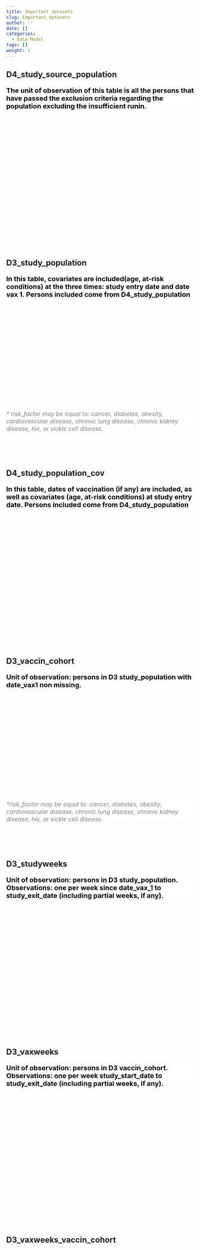 ```yaml
---
title: Important datasets
slug: Important_datasets
author: ''
date: []
categories:
  - Data Model
tags: []
weight: 1
---
```


<script src="{{< blogdown/postref >}}index.en_files/core-js/shim.min.js"></script>
<script src="{{< blogdown/postref >}}index.en_files/react/react.min.js"></script>
<script src="{{< blogdown/postref >}}index.en_files/react/react-dom.min.js"></script>
<script src="{{< blogdown/postref >}}index.en_files/reactwidget/react-tools.js"></script>
<script src="{{< blogdown/postref >}}index.en_files/htmlwidgets/htmlwidgets.js"></script>
<script src="{{< blogdown/postref >}}index.en_files/reactable-binding/reactable.js"></script>
## D4_study_source_population
<div align="center">
<h2 style="color:#000;background:#FFFFFF;text-align:left;font-size:18px;font-style:normal;font-weight:bold;text-decoration:;letter-spacing:px;word-spacing:px;text-transform:;text-shadow:;margin-top:20px;margin-right:0px;margin-bottom:0px;margin-left:0px">The unit of observation of this table is all the persons that have passed the exclusion criteria regarding the population excluding the insufficient runin.</h2>
<div id="htmlwidget-1" class="reactable html-widget" style="width:auto;height:300px;"></div>
<script type="application/json" data-for="htmlwidget-1">{"x":{"tag":{"name":"Reactable","attribs":{"data":{"Name":["person_id","sex","date_of_birth","date_of_death","study_entry_date","start_follow_up (start_lookback)","study_exit_date"],"Description":["unique person identifier","sex at instance creation","date of birth","date of death","date at which subject enters the study, maximum(01-01-2020, date_of_birth, op_start_date) periods, and inclusion criteria (for all 01-01-2020)","study_entry_date – 365 days","minimum between exit_spell_category ( overlapping spell), date of death, end of study period, and recommended end date or date_creation (both in cdm_source)"],"format":["character","character","date","date","date","date","date"],"vocabulary":["from cdm persons","from cdm persons","yyyymmdd","yyyymmdd","yyyymmdd","yyyymmdd","yyyymmdd"],"comments":[null,null,null,null,null,null,null]},"columns":[{"accessor":"Name","name":"Name","type":"character"},{"accessor":"Description","name":"Description","type":"character"},{"accessor":"format","name":"format","type":"character"},{"accessor":"vocabulary","name":"vocabulary","type":"character"},{"accessor":"comments","name":"comments","type":"logical"}],"sortable":false,"searchable":true,"defaultPageSize":7,"paginationType":"numbers","showPageInfo":true,"minRows":1,"highlight":true,"bordered":true,"striped":true,"style":{"maxWidth":650},"height":"300px","dataKey":"8936026cdf0e10e81990c8d760b6d255","key":"8936026cdf0e10e81990c8d760b6d255"},"children":[]},"class":"reactR_markup"},"evals":[],"jsHooks":[]}</script>
<br/>
<br/>
<br/>
<br/>
</div>

## D3_study_population
<div align="center">
<h2 style="color:#000;background:#FFFFFF;text-align:left;font-size:18px;font-style:normal;font-weight:bold;text-decoration:;letter-spacing:px;word-spacing:px;text-transform:;text-shadow:;margin-top:20px;margin-right:0px;margin-bottom:0px;margin-left:0px">In this table, covariates are included(age, at-risk conditions) at the three times: study entry date and date vax 1. Persons included come from D4_study_population</h2>
<div id="htmlwidget-2" class="reactable html-widget" style="width:auto;height:300px;"></div>
<p style="color:grey;background:#FFFFFF;text-align:left;font-size:16px;font-style:italic;font-weight:normal;text-decoration:;letter-spacing:px;word-spacing:px;text-transform:;text-shadow:;margin-top:0px;margin-right:0px;margin-bottom:0px;margin-left:0px">* risk_factor may be equal to: cancer, diabetes, obesity, cardiovascular disease, chronic lung disease, chronic kidney disease, hiv, or sickle cell disease.</p>
<script type="application/json" data-for="htmlwidget-2">{"x":{"tag":{"name":"Reactable","attribs":{"data":{"Name":["person_id","sex","date_of_birth","start_lookback","study_entry_date","study_exit_date","date_vax1","date_vax2","age_at_study_entry","ageband_at_study_entry","age_at_1_jan_2021","ageband_1_jan_2021","risk_factor_at_study_entry*","immunosuppressants_at_study_entry","at_risk_at_study_entry","age_at_date_vax_1","ageband_at_date_vax_1","risk_factor at date_vax_1","immunosuppressants_at_ date_vax_1","at_risk_at_ date_vax_1","type_vax_1","type_vax_2","study_entry_date_vax1","study_exit_date_vax1","study_entry_date_vax2","study_exit_date_vax2","fup_days","fup_no_vax","fup_vax1","fup_vax2"],"Description":["unique person identifier","sex at instance creation","date of birth","Date of start of observation period","as in D4_study_source_population","as in D4_study_source_population","date of first COVAI-19 vaccination, if any","date of second COVID-19 vaccination, if any","age at study_entry_date","ageband at study_entry_date","age at 1st January 2021","ageband at 1st January 2021","whether the person had risk_factor at at study_entry_date","whether the person had used immunosuppressants at study_entry_date","Any of the covariate diagnoses or proxy drugs","age at date_vax_1","ageband at date_vax_1","whether the person had risk_factor at at study_entry_date","whether the person had used immunosuppressants at study_entry_date","Any of the covariate diagnoses or proxy drugs","brand of vaccine 1, if any","brand of vaccine 2, if any","study entry date in the cohort vax 1","study exit date in the cohort vax 1","study entry date in the cohort vax 2","study exit date in the cohort vax 2","Total days in follow- up","days in follow-up in the non-vaccinated cohort","days in follow-up in the cohort of vaccinated with 1 dose","days in follow-up in the cohort of vaccinated with 2 doses"],"format":[null,"character","date","date","date","date","date","date","integer","character","integer","character","binary","binary","binary","integer","integer","binary","binary","binary","string","string","date","date","date","date",null,"int","int","int"],"vocabulary":["from cdm persons","from cdm persons","yyyymmdd","yyyymmdd","yyyymmdd","yyyymmdd",null,null,null,"0-4, 5-11, 12-17, 18-24, 25-29, 30-39, 40-49, 50-59, 60-69, 70-79, 80+",null,"0-4, 5-11, 12-17, 18-24, 25-29, 30-39, 40-49, 50-59, 60-69, 70-79, 80+","0=no 1=yes","0=no 1=yes","0=no 1=yes",null,null,"0=no 1=yes","0=no 1=yes","0=no 1=yes","Pfizer Moderna AstraZeneca Janssen UNK","Pfizer Moderna AstraZeneca Janssen UNK",null,null,null,null,null,null,null,null],"comments":[null,null,null,"Should be 1/1/2019 unless born later (includes the period for covariate assessment",null,null,"if the person has not been vaccinated at study_exit_date, this variable is missing","if the person has not received a second dose at study_exit_date, this variable is missing",null,null,null,null,"the variables risk factor_at_study_entry are descrived in section 5","the variable immunosuppressant at_study_entry is descrived in section 5",null,null,null,"the variables risk factor_at_study_entry are descrived in section 5","the variable immunosuppressant at_study_entry is descrived in section 5",null,null,"type_vax_2 should never be Janssen","if date_vax1 missing: NA; otherwise, date_vax1","if date_vax1 missing: NA; otherwise, if date_vax2 missing: study_exit_date, otherwise: date_vax2-1","if date_vax2 missing: NA; otherwise, date_vax2","if date_vax2 missing: NA; otherwise, study_exit_date,","Study_exit_date –study_entry_date","days since study_entry_date to study_exit_date, otherwise","if date_vax1 missing: NA; otherwise, days since date_vax1 to date_vax2, if date_vax2 is non missing; days since date_vax1 to study_exit_date, otherwise","if date_vax2 missing: NA; otherwise, days since date_vax2 to study_exit_date"]},"columns":[{"accessor":"Name","name":"Name","type":"character"},{"accessor":"Description","name":"Description","type":"character"},{"accessor":"format","name":"format","type":"character"},{"accessor":"vocabulary","name":"vocabulary","type":"character"},{"accessor":"comments","name":"comments","type":"character"}],"sortable":false,"searchable":true,"defaultPageSize":30,"paginationType":"numbers","showPageInfo":true,"minRows":1,"highlight":true,"bordered":true,"striped":true,"style":{"maxWidth":650},"height":"300px","dataKey":"29e9cb1b2c7ad6c86cd73ad792fba640","key":"29e9cb1b2c7ad6c86cd73ad792fba640"},"children":[]},"class":"reactR_markup"},"evals":[],"jsHooks":[]}</script>
<br/>
<br/>
<br/>
<br/>
</div>

## D4_study_population_cov
<div align="center">
<h2 style="color:#000;background:#FFFFFF;text-align:left;font-size:18px;font-style:normal;font-weight:bold;text-decoration:;letter-spacing:px;word-spacing:px;text-transform:;text-shadow:;margin-top:20px;margin-right:0px;margin-bottom:0px;margin-left:0px">In this table, dates of vaccination (if any) are included, as well as covariates (age, at-risk conditions) at study entry date. Persons included come from D4_study_population</h2>
<div id="htmlwidget-3" class="reactable html-widget" style="width:auto;height:300px;"></div>
<script type="application/json" data-for="htmlwidget-3">{"x":{"tag":{"name":"Reactable","attribs":{"data":{"Name":["person_id","sex","date_of_death","start_follow_up (start_lookback)","age_at_study_entry","year_at_study_entry","age_strata_at_study_entry","riskfactor_at_study_entry"],"Description":["unique person identifier","sex at instance creation","date of death","study_entry_date – 365 days",null,null,null,null],"format":["character","character","date","date","integer","integer","character","integer"],"vocabulary":["from cdm persons","from cdm persons","yyyymmdd","yyyymmdd",null,null,"0-4, 5-11, 12-17, 18-24, 25-29, 30-39, 40-49, 50-59, 60-69, 70-79, 80+","0, 1"],"comments":[null,null,null,null,null,null,null,"riskfactors = \"COVCANCER\": cancer, \"COVCOPD\": Chronic obstructive pulmonary disease, \"COVHIV\": HIV, \"COVCKD\": chronic kidney disease, \"COVDIAB\": diabetes, \"COVOBES\": severe obesity, \"COVSICKLE\": Sickle disease"]},"columns":[{"accessor":"Name","name":"Name","type":"character"},{"accessor":"Description","name":"Description","type":"character"},{"accessor":"format","name":"format","type":"character"},{"accessor":"vocabulary","name":"vocabulary","type":"character"},{"accessor":"comments","name":"comments","type":"character"}],"sortable":false,"searchable":true,"defaultPageSize":8,"paginationType":"numbers","showPageInfo":true,"minRows":1,"highlight":true,"bordered":true,"striped":true,"style":{"maxWidth":650},"height":"300px","dataKey":"65c7ce5a4bafc2aa9bb41539b5be6a2b","key":"65c7ce5a4bafc2aa9bb41539b5be6a2b"},"children":[]},"class":"reactR_markup"},"evals":[],"jsHooks":[]}</script>
<br/>
<br/>
<br/>
<br/>
</div>

## D3_vaccin_cohort
<div align="center">
<h2 style="color:#000;background:#FFFFFF;text-align:left;font-size:18px;font-style:normal;font-weight:bold;text-decoration:;letter-spacing:px;word-spacing:px;text-transform:;text-shadow:;margin-top:20px;margin-right:0px;margin-bottom:0px;margin-left:0px">Unit of observation: persons in D3 study_population with date_vax1 non missing.</h2>
<div id="htmlwidget-4" class="reactable html-widget" style="width:auto;height:300px;"></div>
<p style="color:grey;background:#FFFFFF;text-align:left;font-size:16px;font-style:italic;font-weight:normal;text-decoration:;letter-spacing:px;word-spacing:px;text-transform:;text-shadow:;margin-top:0px;margin-right:0px;margin-bottom:0px;margin-left:0px">*risk_factor may be equal to: cancer, diabetes, obesity, cardiovascular disease, chronic lung disease, chronic kidney disease, hiv, or sickle cell disease.</p>
<script type="application/json" data-for="htmlwidget-4">{"x":{"tag":{"name":"Reactable","attribs":{"data":{"Name":["person_id","sex","date_of_birth","study_entry_date","study_exit_date","date_vax1","date_vax2","age_at_date_vax_1","ageband_at_date_vax_1","risk_factor at date_vax_1","immunosuppressants_at_ date_vax_1","at_risk_at_ date_vax_1","age_at_date_vax_2","type_vax_1","type_vax_2","study_entry_date_vax1","study_exit_date_vax1","study_entry_date_vax2","study_exit_date_vax2","fup_vax1","fup_vax2"],"Description":["unique person identifier","sex at instance creation","date of birth","as in D3_study_population","as in D3_study_population","date of first COVID-19vaccination","date of second COVID-19 vaccination, if any","age at date_vax_1","ageband at date_vax_1","whether the person had risk_factor at at study_entry_date","whether the person had used immunosuppressants at study_entry_date","Any of the covariate diagnoses or proxy drugs","age at date_vax_2","brand of vaccine 1, if any","brand of vaccine 2, if any","study entry date in the cohort vax 1","study exit date in the cohort vax 1","study entry date in the cohort vax 2","study exit date in the cohort vax 2","days in follow-up in the cohort of vaccinated with 1 dose","days in follow-up in the cohort of vaccinated with 2 doses"],"format":[null,"character","date","date","date","date","date","integer","integer","binary","binary","binary","integer","string","string","date","date","date","date","int","int"],"vocabulary":["from cdm persons","from cdm persons","yyyymmdd","yyyymmdd","yyyymmdd",null,null,null,null,"0=no 1=yes","0=no 1=yes","0=no 1=yes",null,"Pfizer Moderna AstraZeneca Janssen UNK","Pfizer Moderna AstraZeneca Janssen UNK",null,null,null,null,null,null],"comments":["as in D3 study_population","as in D3 study_population","as in D3 study_population","as in D3 study_population","as in D3 study_population","as in D3 study_population","as in D3 study_population","as in D3 study_population",null,"as in D3 study_population","as in D3 study_population","as in D3 study_population","as in D3 study_population","as in D3 study_population","as in D3 study_population","as in D3 study_population","as in D3 study_population","as in D3 study_population","as in D3 study_population","as in D3 study_population","as in D3 study_population"]},"columns":[{"accessor":"Name","name":"Name","type":"character"},{"accessor":"Description","name":"Description","type":"character"},{"accessor":"format","name":"format","type":"character"},{"accessor":"vocabulary","name":"vocabulary","type":"character"},{"accessor":"comments","name":"comments","type":"character"}],"sortable":false,"searchable":true,"defaultPageSize":21,"paginationType":"numbers","showPageInfo":true,"minRows":1,"highlight":true,"bordered":true,"striped":true,"style":{"maxWidth":650},"height":"300px","dataKey":"8dba079f46d1813348de5bcd7793fd01","key":"8dba079f46d1813348de5bcd7793fd01"},"children":[]},"class":"reactR_markup"},"evals":[],"jsHooks":[]}</script>
<br/>
<br/>
<br/>
<br/>
</div>

## D3_studyweeks
<div align="center">
<h2 style="color:#000;background:#FFFFFF;text-align:left;font-size:18px;font-style:normal;font-weight:bold;text-decoration:;letter-spacing:px;word-spacing:px;text-transform:;text-shadow:;margin-top:20px;margin-right:0px;margin-bottom:0px;margin-left:0px">Unit of observation: persons in D3 study_population. Observations: one per week since date_vax_1 to study_exit_date (including partial weeks, if any).</h2>
<div id="htmlwidget-5" class="reactable html-widget" style="width:auto;height:300px;"></div>
<script type="application/json" data-for="htmlwidget-5">{"x":{"tag":{"name":"Reactable","attribs":{"data":{"Name":["person_id","sex","ageband_at_study_entry","at_risk_at_study_entry","Dose","study_entry_date","study_exit_date","fup","type_vax"],"Description":["unique person identifier","sex at instance creation","ageband at study_entry_date","Any of the covariate diagnoses or proxy drugs","which dose the person is exposed to in this observation period","as in D3_study_population","as in D3_study_population","Length in weeks of period","brand of vaccine, if any"],"format":[null,"character","character","binary","1 = dose 1, 2 = dose 2, UKN = unknown dose, no_dose = unvaccinated","date","date","integer","string"],"vocabulary":["from cdm persons","from cdm persons","0-4, 5-11, 12-17, 18-24, 25-29, 30-39, 40-49, 50-59, 60-69, 70-79, 80+","0=no 1=yes","0 = the period of observation is included between study_entry_date and study_entry_date_vax1 - 1, 1 = the period of observation is included between study_entry_date_vax1 and study_exit_date_vax1, 2 = the period of observation is included between study_entry_date_vax2 and study_exit_date_vax2",null,null,"<1 =’0-1’ <2 >1=’1-2’ etc","Pfizer Moderna AstraZeneca Janssen UNK"],"comments":[null,null,null,null,null,null,null,null,null]},"columns":[{"accessor":"Name","name":"Name","type":"character"},{"accessor":"Description","name":"Description","type":"character"},{"accessor":"format","name":"format","type":"character"},{"accessor":"vocabulary","name":"vocabulary","type":"character"},{"accessor":"comments","name":"comments","type":"logical"}],"sortable":false,"searchable":true,"defaultPageSize":9,"paginationType":"numbers","showPageInfo":true,"minRows":1,"highlight":true,"bordered":true,"striped":true,"style":{"maxWidth":650},"height":"300px","dataKey":"e24d9a69bc369cb5e7803f6c05d5002b","key":"e24d9a69bc369cb5e7803f6c05d5002b"},"children":[]},"class":"reactR_markup"},"evals":[],"jsHooks":[]}</script>
<br/>
<br/>
<br/>
<br/>
</div>

## D3_vaxweeks
<div align="center">
<h2 style="color:#000;background:#FFFFFF;text-align:left;font-size:18px;font-style:normal;font-weight:bold;text-decoration:;letter-spacing:px;word-spacing:px;text-transform:;text-shadow:;margin-top:20px;margin-right:0px;margin-bottom:0px;margin-left:0px">Unit of observation: persons in D3 vaccin_cohort. Observations: one per week study_start_date to study_exit_date (including partial weeks, if any).</h2>
<div id="htmlwidget-6" class="reactable html-widget" style="width:auto;height:300px;"></div>
<script type="application/json" data-for="htmlwidget-6">{"x":{"tag":{"name":"Reactable","attribs":{"data":{"Name":["person_id","start_date_of_period","end_date_of_period","dose","week","month"],"Description":["unique person identifier","first date of this period of observation","last date of this period of observation, included","which dose the person is exposed to in this observation period","Weeks since vax dose","Calendar Month"],"format":[null,"date","date","integer","integer","integer"],"vocabulary":["from cdm persons",null,null,"1 = the period of observation is included between study_entry_date_vax1 and study_exit_date_vax1 2 = the period of observation is included between study_entry_date_vax2 and study_exit_date_vax2","<1 =’0-1’ <2 >1=’1-2’ etc",null],"comments":[null,null,null,null,null,null]},"columns":[{"accessor":"Name","name":"Name","type":"character"},{"accessor":"Description","name":"Description","type":"character"},{"accessor":"format","name":"format","type":"character"},{"accessor":"vocabulary","name":"vocabulary","type":"character"},{"accessor":"comments","name":"comments","type":"logical"}],"sortable":false,"searchable":true,"defaultPageSize":6,"paginationType":"numbers","showPageInfo":true,"minRows":1,"highlight":true,"bordered":true,"striped":true,"style":{"maxWidth":650},"height":"300px","dataKey":"b880fd99268c18d7826f331e2aceefac","key":"b880fd99268c18d7826f331e2aceefac"},"children":[]},"class":"reactR_markup"},"evals":[],"jsHooks":[]}</script>
<br/>
<br/>
<br/>
<br/>
</div>

## D3_vaxweeks_vaccin_cohort
<div align="center">
<div id="htmlwidget-7" class="reactable html-widget" style="width:auto;height:300px;"></div>
<script type="application/json" data-for="htmlwidget-7">{"x":{"tag":{"name":"Reactable","attribs":{"data":{"Name":["person_id","sex","ageband_at_study_entry","study_entry_date","at_risk_at_study_entry","study_exit_date"],"Description":[null,null,null,null,null,null],"format":[null,null,null,null,null,null],"vocabulary":[null,null,null,null,null,null],"comments":[null,null,null,null,null,null]},"columns":[{"accessor":"Name","name":"Name","type":"character"},{"accessor":"Description","name":"Description","type":"logical"},{"accessor":"format","name":"format","type":"logical"},{"accessor":"vocabulary","name":"vocabulary","type":"logical"},{"accessor":"comments","name":"comments","type":"logical"}],"sortable":false,"searchable":true,"defaultPageSize":6,"paginationType":"numbers","showPageInfo":true,"minRows":1,"highlight":true,"bordered":true,"striped":true,"style":{"maxWidth":650},"height":"300px","dataKey":"d415cfb85389ee179ffc323162585782","key":"d415cfb85389ee179ffc323162585782"},"children":[]},"class":"reactR_markup"},"evals":[],"jsHooks":[]}</script>
<br/>
<br/>
<br/>
<br/>
</div>
